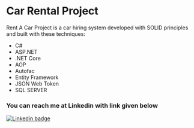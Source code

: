 # Car Rental Project 
Rent A Car Project is a car hiring system developed with SOLID principles and built with these techniques: 
+ C#
+ ASP.NET
+ .NET Core
+ AOP
+ Autofac
+ Entity Framework
+ JSON Web Token
+ SQL SERVER

### You can reach me at Linkedin with link given below
[![Linkedin badge]( 	https://img.shields.io/badge/LinkedIn-0077B5?style=for-the-badge&logo=linkedin&logoColor=white)](https://www.linkedin.com/in/melihsahtiyan/)
